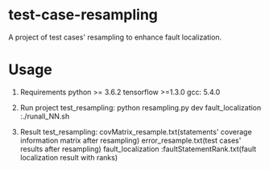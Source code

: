 # test-case-resampling
A project of test cases' resampling to enhance fault localization.
# Usage
1. Requirements
python >= 3.6.2
tensorflow >=1.3.0
gcc: 5.4.0

2. Run project
test_resampling: python resampling.py dev
fault_localization :./runall_NN.sh

3. Result
test_resampling: covMatrix_resample.txt(statements' coverage information matrix after resampling)
 	         error_resample.txt(test cases' results after resampling)
fault_localization :faultStatementRank.txt(fault localization result with ranks)
